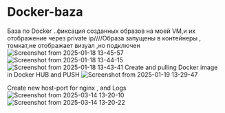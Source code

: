 # Docker-baza
База по Docker ..фиксация созданных образов на моей VM,и их отображение через private ip////Образа запущены в контейнеры , томкат,не отображает визуал ,но подключен
![Screenshot from 2025-01-18 13-45-57](https://github.com/user-attachments/assets/0b565c6e-a1cc-4338-867f-6292b4de3340)
![Screenshot from 2025-01-18 13-44-15](https://github.com/user-attachments/assets/e6f6bcbd-dc3e-4746-bc75-4109e00b6109)
![Screenshot from 2025-01-18 13-43-41](https://github.com/user-attachments/assets/f8b54cad-ec48-4fd1-8220-710494c1daa0)
Create and pulling Docker image in Docker HUB and PUSH
![Screenshot from 2025-01-19 13-29-47](https://github.com/user-attachments/assets/e407af09-91c5-4b94-a0b8-8eb12fc97661)

Create new host-port for nginx , and Logs 
![Screenshot from 2025-03-14 13-20-10](https://github.com/user-attachments/assets/8e82268e-24b5-429b-9fde-0dd35a2add42)
![Screenshot from 2025-03-14 13-20-22](https://github.com/user-attachments/assets/e9fbbcca-5e89-4fb0-8b41-be7fcb179b2d)
